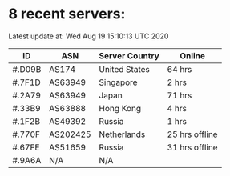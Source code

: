 # 8 recent servers:

Latest update at: Wed Aug 19 15:10:13 UTC 2020

| ID | ASN | Server Country | Online |
| -- | --- | -------------- | ------ |
| #.D09B | AS174 | United States | 64 hrs |
| #.7F1D | AS63949 | Singapore | 2 hrs |
| #.2A79 | AS63949 | Japan | 71 hrs |
| #.33B9 | AS63888 | Hong Kong | 4 hrs |
| #.1F2B | AS49392 | Russia | 1 hrs |
| #.770F | AS202425 | Netherlands | 25 hrs offline |
| #.67FE | AS51659 | Russia | 31 hrs offline |
| #.9A6A | N/A | N/A | |


